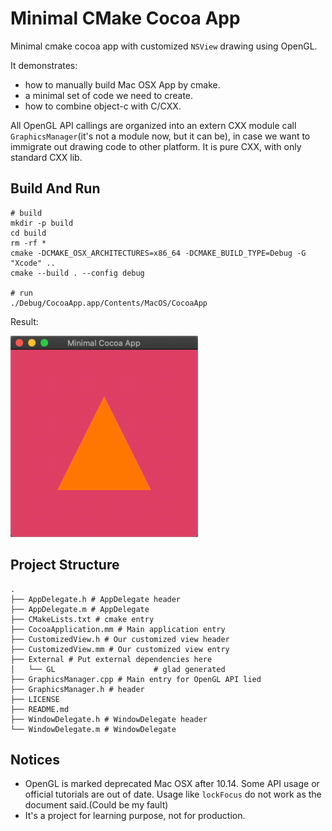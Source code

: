 # Minimal CMake Cocoa App

Minimal cmake cocoa app with customized `NSView` drawing using OpenGL.

It demonstrates:

- how to manually build Mac OSX App by cmake.
- a minimal set of code we need to create.
- how to combine object-c with C/CXX.

All OpenGL API callings are organized into an extern CXX module call `GraphicsManager`(it's not a module now, but it can
be), in case we want to immigrate out drawing code to other platform. It is pure CXX, with only standard CXX lib.

## Build And Run

```shell
# build
mkdir -p build
cd build
rm -rf *
cmake -DCMAKE_OSX_ARCHITECTURES=x86_64 -DCMAKE_BUILD_TYPE=Debug -G "Xcode" ..
cmake --build . --config debug

# run
./Debug/CocoaApp.app/Contents/MacOS/CocoaApp 
```

Result:

![img.png](img.png)

## Project Structure

```shell
.
├── AppDelegate.h # AppDelegate header
├── AppDelegate.m # AppDelegate
├── CMakeLists.txt # cmake entry
├── CocoaApplication.mm # Main application entry
├── CustomizedView.h # Our customized view header
├── CustomizedView.mm # Our customized view entry
├── External # Put external dependencies here
│   └── GL                      # glad generated
├── GraphicsManager.cpp # Main entry for OpenGL API lied
├── GraphicsManager.h # header
├── LICENSE
├── README.md
├── WindowDelegate.h # WindowDelegate header
└── WindowDelegate.m # WindowDelegate

```

## Notices

- OpenGL is marked deprecated Mac OSX after 10.14. Some API usage or official tutorials are out of date. Usage
  like `lockFocus` do not work as the document said.(Could be my fault)
- It's a project for learning purpose, not for production.
